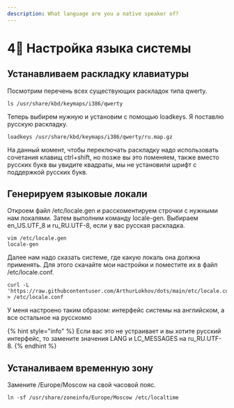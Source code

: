 ```yaml
---
description: What language are you a native speaker of?
---
```


# 4⃣ Настройка языка системы

## Устанавливаем раскладку клавиатуры

Посмотрим перечень всех существующих раскладок типа qwerty.

```shell
ls /usr/share/kbd/keymaps/i386/qwerty
```

Теперь выбирем нужную и установим с помощью loadkeys. Я поставлю русскую раскладку.

```shell
loadkeys /usr/share/kbd/keymaps/i386/qwerty/ru.map.gz
```

На данный момент, чтобы переключать раскладку надо использовать сочетания клавищ ctrl+shift, но позже вы это поменяем, также вместо русских букв вы увидите квадраты, мы не установили шрифт с поддержкой русских букв.&#x20;

## Генерируем языковые локали

Откроем файл /etc/locale.gen и расскоментируем строчки с нужными нам локалями. Затем выполним команду locale-gen. Выбираем en\_US.UTF\_8 и ru\_RU.UTF-8, если у вас русская раскладка.

```shell
vim /etc/locale.gen
locale-gen
```

Далее нам надо сказать системе, где какую локаль она должна применять. Для этого скачайте мои настройки и поместите их в файл /etc/locale.conf.

```shell
curl -L 'https://raw.githubcontentuser.com/ArthurLokhov/dots/main/etc/locale.conf' > /etc/locale.conf
```

У меня настроено таким образом: интерфейс системы на английском, а все остальное на русскомю

{% hint style="info" %}
Если вас это не устраивает и вы хотите русский интерфейс, то замените значения LANG и LC\_MESSAGES на ru\_RU.UTF-8.&#x20;
{% endhint %}

## Устаналиваем временную зону

Замените /Europe/Moscow на свой часовой пояс.

```shell
ln -sf /usr/share/zoneinfo/Europe/Moscow /etc/localtime
```

